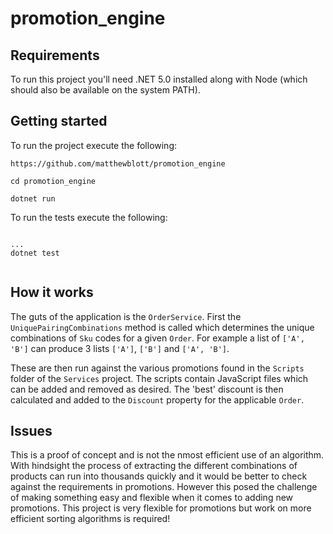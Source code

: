 # promotion_engine


## Requirements

To run this project you'll need .NET 5.0 installed along with Node (which should also be available on the system PATH).

## Getting started

To run the project execute the following:

```
https://github.com/matthewblott/promotion_engine

cd promotion_engine

dotnet run

```

To run the tests execute the following:

```

...
dotnet test


```

## How it works

The guts of the application is the ```OrderService```. First the ```UniquePairingCombinations``` method is called which determines the unique combinations of ```Sku``` codes for a given ```Order```. For example a list of ```['A', 'B']``` can produce 3 lists ```['A']```, ```['B']``` and ```['A', 'B']```.

These are then run against the various promotions found in the ```Scripts``` folder of the ```Services``` project. The scripts contain JavaScript files which can be added and removed as desired. The 'best' discount is then calculated and added to the ```Discount``` property for the applicable ```Order```.


## Issues

This is a proof of concept and is not the nmost efficient use of an algorithm. With hindsight the process of extracting the different combinations of products can run into thousands quickly and it would be better to check against the requirements in promotions. However this posed the challenge of making something easy and flexible when it comes to adding new promotions. This project is very flexible for promotions but work on more efficient sorting algorithms is required!